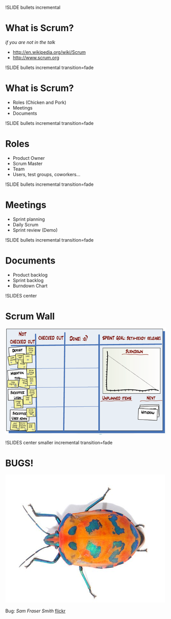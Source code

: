 
!SLIDE bullets incremental
# What is Scrum? #
_if you are not in the talk_

* <http://en.wikipedia.org/wiki/Scrum>
* <http://www.scrum.org>

!SLIDE bullets incremental transition=fade
# What is Scrum? #

* Roles (Chicken and Pork)
* Meetings
* Documents

!SLIDE bullets incremental transition=fade
# Roles #

* Product Owner
* Scrum Master
* Team
* Users, test groups, coworkers...

!SLIDE bullets incremental transition=fade
# Meetings #

* Sprint planning
* Daily Scrum
* Sprint review (Demo)

!SLIDE bullets incremental transition=fade
# Documents #

* Product backlog
* Sprint backlog
* Burndown Chart

!SLIDES center
# Scrum Wall #
![Scrum Wall](scrum_wall.png "Scrum Wall")

!SLIDES center smaller incremental transition=fade
# BUGS! #

![Bug](bug_samfrasersmith.jpg "Bug")

Bug: _Sam Fraser Smith_ [flickr]("http://www.flickr.com/photos/samfrasersmith")



